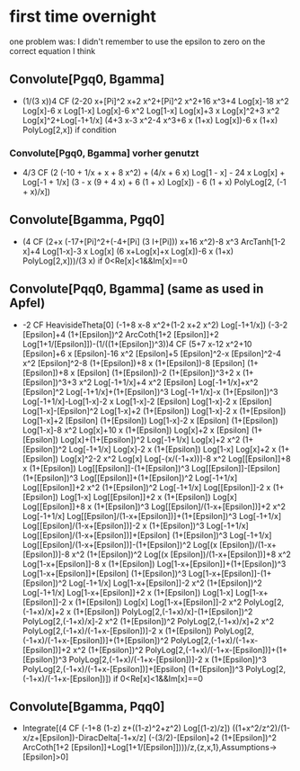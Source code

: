 # first time overnight
one problem was: I didn't remember to use the epsilon to zero on the correct equation I think

## Convolute[Pgq0, Bgamma]
-   (1/(3 x))4 CF (2-20 x+\[Pi]^2 x+2 x^2+\[Pi]^2 x^2+16 x^3+4 Log[x]-18 x^2 Log[x]-6 x Log[1-x] Log[x]-6 x^2 Log[1-x] Log[x]+3 x Log[x]^2+3 x^2 Log[x]^2+Log[-1+1/x] (4+3 x-3 x^2-4 x^3+6 x (1+x) Log[x])-6 x (1+x) PolyLog[2,x]) if condition

### Convolute[Pgq0, Bgamma] vorher genutzt
-   4/3 CF (2 (-10 + 1/x + x + 8 x^2) + (4/x + 6 x) Log[1 - x] - 24 x Log[x] + Log[-1 + 1/x] (3 - x (9 + 4 x) + 6 (1 + x) Log[x]) - 6 (1 + x) PolyLog[2, (-1 + x)/x])

## Convolute[Bgamma, Pgq0]
-   (4 CF (2+x (-17+\[Pi]^2+(-4+\[Pi] (3 I+\[Pi])) x+16 x^2)-8 x^3 ArcTanh[1-2 x]+4 Log[1-x]-3 x Log[x] (6 x+Log[x]+x Log[x])-6 x (1+x) PolyLog[2,x]))/(3 x) if 0<Re[x]<1&&Im[x]==0


## Convolute[Pqq0, Bgamma] (same as used in Apfel)
-   -2 CF HeavisideTheta[0] (-1+8 x-8 x^2+(1-2 x+2 x^2) Log[-1+1/x]) (-3-2 \[Epsilon]+4 (1+\[Epsilon])^2 ArcCoth[1+2 \[Epsilon]]+2 Log[1+1/\[Epsilon]])-(1/((1+\[Epsilon])^3))4 CF (5+7 x-12 x^2+10 \[Epsilon]+6 x \[Epsilon]-16 x^2 \[Epsilon]+5 \[Epsilon]^2-x \[Epsilon]^2-4 x^2 \[Epsilon]^2-8 (1+\[Epsilon])+8 x (1+\[Epsilon])-8 \[Epsilon] (1+\[Epsilon])+8 x \[Epsilon] (1+\[Epsilon])-2 (1+\[Epsilon])^3+2 x (1+\[Epsilon])^3+3 x^2 Log[-1+1/x]+4 x^2 \[Epsilon] Log[-1+1/x]+x^2 \[Epsilon]^2 Log[-1+1/x]+(1+\[Epsilon])^3 Log[-1+1/x]-x (1+\[Epsilon])^3 Log[-1+1/x]-Log[1-x]-2 x Log[1-x]-2 \[Epsilon] Log[1-x]-2 x \[Epsilon] Log[1-x]-\[Epsilon]^2 Log[1-x]+2 (1+\[Epsilon]) Log[1-x]-2 x (1+\[Epsilon]) Log[1-x]+2 \[Epsilon] (1+\[Epsilon]) Log[1-x]-2 x \[Epsilon] (1+\[Epsilon]) Log[1-x]-8 x^2 Log[x]+10 x (1+\[Epsilon]) Log[x]+2 x \[Epsilon] (1+\[Epsilon]) Log[x]+(1+\[Epsilon])^2 Log[-1+1/x] Log[x]+2 x^2 (1+\[Epsilon])^2 Log[-1+1/x] Log[x]-2 x (1+\[Epsilon]) Log[1-x] Log[x]+2 x (1+\[Epsilon]) Log[x]^2-2 x^2 Log[x] Log[-(x/(-1+x))]-8 x^2 Log[\[Epsilon]]+8 x (1+\[Epsilon]) Log[\[Epsilon]]-(1+\[Epsilon])^3 Log[\[Epsilon]]-\[Epsilon] (1+\[Epsilon])^3 Log[\[Epsilon]]+(1+\[Epsilon])^2 Log[-1+1/x] Log[\[Epsilon]]+2 x^2 (1+\[Epsilon])^2 Log[-1+1/x] Log[\[Epsilon]]-2 x (1+\[Epsilon]) Log[1-x] Log[\[Epsilon]]+2 x (1+\[Epsilon]) Log[x] Log[\[Epsilon]]+8 x (1+\[Epsilon])^3 Log[\[Epsilon]/(1-x+\[Epsilon])]+2 x^2 Log[-1+1/x] Log[\[Epsilon]/(1-x+\[Epsilon])]+(1+\[Epsilon])^3 Log[-1+1/x] Log[\[Epsilon]/(1-x+\[Epsilon])]-2 x (1+\[Epsilon])^3 Log[-1+1/x] Log[\[Epsilon]/(1-x+\[Epsilon])]+\[Epsilon] (1+\[Epsilon])^3 Log[-1+1/x] Log[\[Epsilon]/(1-x+\[Epsilon])]-(1+\[Epsilon])^2 Log[(x \[Epsilon])/(1-x+\[Epsilon])]-8 x^2 (1+\[Epsilon])^2 Log[(x \[Epsilon])/(1-x+\[Epsilon])]+8 x^2 Log[1-x+\[Epsilon]]-8 x (1+\[Epsilon]) Log[1-x+\[Epsilon]]+(1+\[Epsilon])^3 Log[1-x+\[Epsilon]]+\[Epsilon] (1+\[Epsilon])^3 Log[1-x+\[Epsilon]]-(1+\[Epsilon])^2 Log[-1+1/x] Log[1-x+\[Epsilon]]-2 x^2 (1+\[Epsilon])^2 Log[-1+1/x] Log[1-x+\[Epsilon]]+2 x (1+\[Epsilon]) Log[1-x] Log[1-x+\[Epsilon]]-2 x (1+\[Epsilon]) Log[x] Log[1-x+\[Epsilon]]-2 x^2 PolyLog[2,(-1+x)/x]+2 x (1+\[Epsilon]) PolyLog[2,(-1+x)/x]-(1+\[Epsilon])^2 PolyLog[2,(-1+x)/x]-2 x^2 (1+\[Epsilon])^2 PolyLog[2,(-1+x)/x]+2 x^2 PolyLog[2,(-1+x)/(-1+x-\[Epsilon])]-2 x (1+\[Epsilon]) PolyLog[2,(-1+x)/(-1+x-\[Epsilon])]+(1+\[Epsilon])^2 PolyLog[2,(-1+x)/(-1+x-\[Epsilon])]+2 x^2 (1+\[Epsilon])^2 PolyLog[2,(-1+x)/(-1+x-\[Epsilon])]+(1+\[Epsilon])^3 PolyLog[2,(-1+x)/(-1+x-\[Epsilon])]-2 x (1+\[Epsilon])^3 PolyLog[2,(-1+x)/(-1+x-\[Epsilon])]+\[Epsilon] (1+\[Epsilon])^3 PolyLog[2,(-1+x)/(-1+x-\[Epsilon])]) if 0<Re[x]<1&&Im[x]==0

## Convolute[Bgamma, Pqq0]
-   Integrate[(4 CF (-1+8 (1-z) z+((1-z)^2+z^2) Log[(1-z)/z]) ((1+x^2/z^2)/(1-x/z+\[Epsilon])-DiracDelta[-1+x/z] (-(3/2)-\[Epsilon]+2 (1+\[Epsilon])^2 ArcCoth[1+2 \[Epsilon]]+Log[1+1/\[Epsilon]])))/z,{z,x,1},Assumptions->\[Epsilon]>0]
